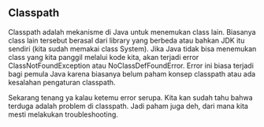 ## Classpath

Classpath adalah mekanisme di Java untuk menemukan class lain. Biasanya class lain tersebut berasal dari library yang
berbeda atau bahkan JDK itu sendiri (kita sudah memakai class System). Jika Java tidak bisa menemukan class yang kita
panggil melalui kode kita, akan terjadi error ClassNotFoundException atau NoClassDefFoundError. Error ini biasa terjadi
bagi pemula Java karena biasanya belum paham konsep classpath atau ada kesalahan pengaturan classpath.

Sekarang tenang ya kalau ketemu error serupa. Kita kan sudah tahu bahwa terduga adalah problem di classpath. Jadi paham
juga deh, dari mana kita mesti melakukan troubleshooting.

